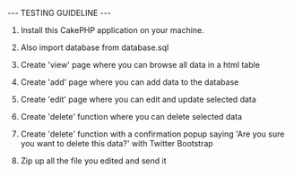 --- TESTING GUIDELINE ---

1. Install this CakePHP application on your machine.
2. Also import database from database.sql

3. Create 'view' page where you can browse all data in a html table
4. Create 'add' page where you can add data to the database
5. Create 'edit' page where you can edit and update selected data 
5. Create 'delete' function where you can delete selected data
6. Create 'delete' function with a confirmation popup saying 'Are you sure you want to delete this data?' with Twitter Bootstrap

7. Zip up all the file you edited and send it
